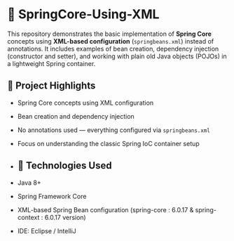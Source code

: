 # 🌿 SpringCore-Using-XML

This repository demonstrates the basic implementation of **Spring Core** concepts using **XML-based configuration** (`springbeans.xml`) instead of annotations. It includes examples of bean creation, dependency injection (constructor and setter), and working with plain old Java objects (POJOs) in a lightweight Spring container.

## 📌 Project Highlights

- Spring Core concepts using XML configuration
- Bean creation and dependency injection
- No annotations used — everything configured via `springbeans.xml`
- Focus on understanding the classic Spring IoC container setup

- ## 🔧 Technologies Used

- Java 8+
- Spring Framework Core 
- XML-based Spring Bean configuration (spring-core :  6.0.17 & spring-context : 6.0.17 version)
- IDE: Eclipse / IntelliJ
